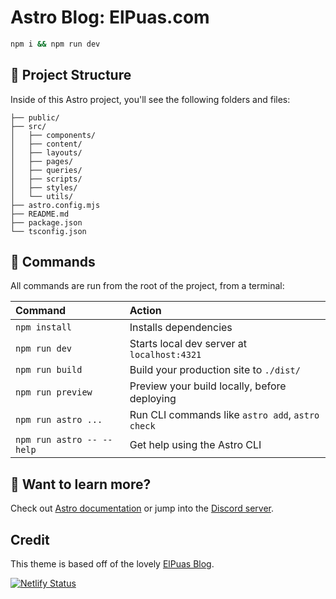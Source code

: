 # Astro Blog: ElPuas.com

```sh
npm i && npm run dev
```

## 🚀 Project Structure

Inside of this Astro project, you'll see the following folders and files:

```text
├── public/
├── src/
│   ├── components/
│   ├── content/
│   ├── layouts/
│   ├── pages/
│   ├── queries/
│   ├── scripts/
│   ├── styles/
│   └── utils/
├── astro.config.mjs
├── README.md
├── package.json
└── tsconfig.json
```

## 🧞 Commands

All commands are run from the root of the project, from a terminal:

| Command                   | Action                                           |
| :------------------------ | :----------------------------------------------- |
| `npm install`             | Installs dependencies                            |
| `npm run dev`             | Starts local dev server at `localhost:4321`      |
| `npm run build`           | Build your production site to `./dist/`          |
| `npm run preview`         | Preview your build locally, before deploying     |
| `npm run astro ...`       | Run CLI commands like `astro add`, `astro check` |
| `npm run astro -- --help` | Get help using the Astro CLI                     |

## 👀 Want to learn more?

Check out [Astro documentation](https://docs.astro.build) or jump into the [Discord server](https://astro.build/chat).

## Credit

This theme is based off of the lovely [ElPuas Blog](https://github.com/elpuas/catalina).

[![Netlify Status](https://api.netlify.com/api/v1/badges/8fc29969-1705-49e5-a751-f641d646d839/deploy-status)](https://app.netlify.com/sites/elpuas/deploys)
